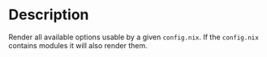 # Description

Render all available options usable by a given `config.nix`.
If the `config.nix` contains modules it will also render them.
